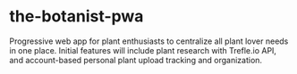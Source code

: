 # the-botanist-pwa
Progressive web app for plant enthusiasts to centralize all plant lover needs in one place. Initial features will include plant research with Trefle.io API, and account-based personal plant upload tracking and organization.
